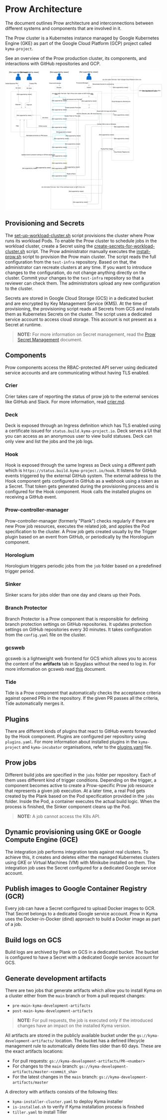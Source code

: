 # Prow Architecture

The document outlines Prow architecture and interconnections between different systems and components that are involved in it.

The Prow cluster is a Kubernetes instance managed by Google Kubernetes Engine (GKE) as part of the Google Cloud Platform (GCP) project called `kyma-project`.

See an overview of the Prow production cluster, its components, and interactions with GitHub repositories and GCP.

![Prow architecture overview](./assets/prow-architecture.svg)

## Provisioning and Secrets
The [set-up-workload-cluster.sh](../../prow/set-up-workload-cluster.sh) script provisions the cluster where Prow runs its workload Pods. To enable the Prow cluster to schedule jobs in the workload cluster, create a Secret using the [create-secrets-for-workload-cluster.sh](../../prow/create-secrets-for-workload-cluster.sh) script.
The Prow administrator manually executes the [install-prow.sh](../../prow/scripts/install-prow.sh) script to provision the Prow main cluster. The script reads the full configuration from the `test-infra` repository. Based on that, the administrator can recreate clusters at any time. If you want to introduce changes to the configuration, do not change anything directly on the cluster. Commit your changes to the `test-infra` repository so that a reviewer can check them. The administrators upload any new configuration to the cluster.

Secrets are stored in Google Cloud Storage (GCS) in a dedicated bucket and are encrypted by Key Management Service (KMS). At the time of provisioning, the provisioning script reads all Secrets from GCS and installs them as Kubernetes Secrets on the cluster. The script uses a dedicated service account to access cloud storage. This account is not present as a Secret at runtime.

> **NOTE:** For more information on Secret management, read the [Prow Secret Management](./prow-secrets-management.md) document.

## Components
Prow components access the RBAC-protected API server using dedicated service accounts and are communicating without having TLS enabled.

### Crier
Crier takes care of reporting the status of prow job to the external services like GitHub and Slack. For more information, read [crier.md](./crier.md).

### Deck
Deck is exposed through an Ingress definition which has TLS enabled using a certificate issued for `status.build.kyma-project.io`. Deck serves a UI that you can access as an anonymous user to view build statuses. Deck can only view and list the jobs and the job logs.

### Hook
Hook is exposed through the same Ingress as Deck using a different path which is `https://status.build.kyma-project.io/hook`. It listens for GitHub events triggered by the external GitHub system. The external address to the Hook component gets configured in GitHub as a webhook using a token as a Secret. That token gets generated during the provisioning process and is configured for the Hook component. Hook calls the installed plugins on receiving a GitHub event.

### Prow-controller-manager
Prow-controller-manager (formerly "Plank") checks regularly if there are new Prow job resources, executes the related job, and applies the Pod specification to the cluster. A Prow job gets created usually by the Trigger plugin based on an event from GitHub, or periodically by the Horologium component.

### Horologium
Horologium triggers periodic jobs from the `job` folder based on a predefined trigger period.

### Sinker
Sinker scans for jobs older than one day and cleans up their Pods.

### Branch Protector
Branch Protector is a Prow component that is responsible for defining branch protection settings on GitHub repositories. It updates protection settings on GitHub repositories every 30 minutes. It takes configuration from the `config.yaml` file on the cluster.

### gcsweb
gcsweb is a lightweight web frontend for GCS which allows you to access the content of the **artifacts** tab in Spyglass without the need to log in. For more information on gcsweb read [this](https://github.com/kubernetes/k8s.io/tree/main/apps/gcsweb) document.

### Tide
Tide is a Prow component that automatically checks the acceptance criteria against opened PRs in the repository. If the given PR passes all the criteria, Tide automatically merges it.

## Plugins
There are different kinds of plugins that react to GitHub events forwarded by the Hook component. Plugins are configured per repository using `plugins.yaml`.
For more information about installed plugins in the `kyma-project` and `kyma-incubator` organisations, refer to the [plugins.yaml](../../prow/plugins.yaml) file.

## Prow jobs
Different build jobs are specified in the `jobs` folder per repository. Each of them uses different kind of trigger conditions. Depending on the trigger, a component becomes active to create a Prow-specific Prow job resource that represents a given job execution. At a later time, a real Pod gets created by the Plank based on the Pod specification provided in the `jobs` folder. Inside the Pod, a container executes the actual build logic. When the process is finished, the Sinker component cleans up the Pod.

> **NOTE:** A job cannot access the K8s API.

## Dynamic provisioning using GKE or Google Compute Engine (GCE)
The integration job performs integration tests against real clusters. To achieve this, it creates and deletes either the managed Kubernetes clusters using GKE or Virtual Machines (VM) with Minikube installed on them. The integration job uses the Secret configured for a dedicated Google service account.

## Publish images to Google Container Registry (GCR)
Every job can have a Secret configured to upload Docker images to GCR. That Secret belongs to a dedicated Google service account.
Prow in Kyma uses the Docker-in-Docker (dind) approach to build a Docker image as part of a job.

## Build logs on GCS
Build logs are archived by Plank on GCS in a dedicated bucket. The bucket is configured to have a Secret with a dedicated Google service account for GCS.

## Generate development artifacts

There are two jobs that generate artifacts which allow you to install Kyma on a cluster either from the `main` branch or from a pull request changes:
- `pre-main-kyma-development-artifacts`
- `post-main-kyma-development-artifacts`

>**NOTE:** For pull requests, the job is executed only if the introduced changes have an impact on the installed Kyma version.

All artifacts are stored in the publicly available bucket under the `gs://kyma-development-artifacts/` location. The bucket has a defined lifecycle management rule to automatically delete files older than 60 days. These are the exact artifacts locations:
* For pull requests: `gs://kyma-development-artifacts/PR-<number>`
* For changes to the `main` branch: `gs://kyma-development-artifacts/master-<commit_sha>`
* For the latest changes in the `main` branch: `gs://kyma-development-artifacts/master`

A directory with artifacts consists of the following files:
- `kyma-installer-cluster.yaml` to deploy Kyma installer
- `is-installed.sh` to verify if Kyma installation process is finished
- `tiller.yaml` to install Tiller
